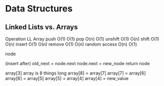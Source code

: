 # Data Structures

## Linked Lists vs. Arrays

Operation    LL     Array
push        O(1)   O(1)
pop         O(n)   O(1)
unshift     O(1)   O(n)
shift       O(1)   O(n)
insert      O(1)   O(n)
remove      O(1)   O(n)
random
 access     O(n)   O(1)


node

(insert after)
old_next = node.next
node.next = new_node
return node


array[3]
array is 8 things long
array[8] = array[7]
array[7] = array[6]
array[6] = array[5]
array[5] = array[4]
array[4] = new_value
